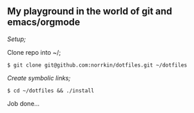 ## My playground in the world of git and emacs/orgmode

*Setup;*

Clone repo into ~/;

    $ git clone git@github.com:norrkin/dotfiles.git ~/dotfiles

*Create symbolic links;*

    $ cd ~/dotfiles && ./install

Job done...
